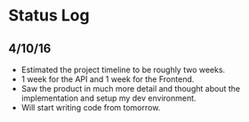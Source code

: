 # Status Log

## 4/10/16

* Estimated the project timeline to be roughly two weeks.
* 1 week for the API and 1 week for the Frontend.
* Saw the product in much more detail and thought about the implementation and setup my dev environment.
* Will start writing code from tomorrow.